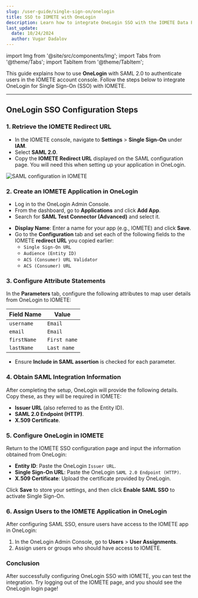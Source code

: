 ```yaml
---
slug: /user-guide/single-sign-on/onelogin
title: SSO to IOMETE with OneLogin
description: Learn how to integrate OneLogin SSO with the IOMETE Data Plane
last_update:
  date: 10/24/2024
  author: Vugar Dadalov
---
```


import Img from '@site/src/components/Img';
import Tabs from '@theme/Tabs';
import TabItem from '@theme/TabItem';

This guide explains how to use **OneLogin** with SAML 2.0 to authenticate users in the IOMETE account console. Follow the steps below to integrate OneLogin for Single Sign-On (SSO) with IOMETE.

---

## OneLogin SSO Configuration Steps

### 1. Retrieve the IOMETE Redirect URL

- In the IOMETE console, navigate to **Settings** > **Single Sign-On** under **IAM**.
- Select **SAML 2.0**.
- Copy the **IOMETE Redirect URL** displayed on the SAML configuration page. You will need this when setting up your application in OneLogin.

<Img src="/img/user-guide/iam/sso/saml.png" alt="SAML configuration in IOMETE" maxWidth="500px" />

### 2. Create an IOMETE Application in OneLogin

- Log in to the OneLogin Admin Console.
- From the dashboard, go to **Applications** and click **Add App**.
- Search for **SAML Test Connector (Advanced)** and select it.

<!-- <Img src="/img/user-guide/iam/sso/onelogin/onelogin-create-app.png" alt="Creating a new SAML app in OneLogin" maxWidth="500px" /> -->

- **Display Name**: Enter a name for your app (e.g., IOMETE) and click **Save**.
- Go to the **Configuration** tab and set each of the following fields to the IOMETE **redirect URL** you copied earlier:
  - `Single Sign-On URL`
  - `Audience (Entity ID)`
  - `ACS (Consumer) URL Validator`
  - `ACS (Consumer) URL`

<!-- <Img src="/img/user-guide/iam/sso/onelogin/onelogin-saml-config.png" alt="SAML configuration in OneLogin" maxWidth="600px" /> -->

### 3. Configure Attribute Statements

In the **Parameters** tab, configure the following attributes to map user details from OneLogin to IOMETE:

| Field Name  | Value        |
| ----------- | ------------ |
| `username`  | `Email`      |
| `email`     | `Email`      |
| `firstName` | `First name` |
| `lastName`  | `Last name`  |

- Ensure **Include in SAML assertion** is checked for each parameter.

<!-- <Img src="/img/user-guide/iam/sso/onelogin/onelogin-saml-attributes.png" alt="Configuring SAML attribute statements in OneLogin" maxWidth="600px" /> -->

### 4. Obtain SAML Integration Information

After completing the setup, OneLogin will provide the following details. Copy these, as they will be required in IOMETE:

- **Issuer URL** (also referred to as the Entity ID).
- **SAML 2.0 Endpoint (HTTP)**.
- **X.509 Certificate**.

<!-- <Img src="/img/user-guide/iam/sso/onelogin/onelogin-saml-props.png" alt="SAML integration details in OneLogin" maxWidth="600px" /> -->

### 5. Configure OneLogin in IOMETE

Return to the IOMETE SSO configuration page and input the information obtained from OneLogin:

- **Entity ID**: Paste the OneLogin `Issuer URL`.
- **Single Sign-On URL**: Paste the OneLogin `SAML 2.0 Endpoint (HTTP)`.
- **X.509 Certificate**: Upload the certificate provided by OneLogin.

Click **Save** to store your settings, and then click **Enable SAML SSO** to activate Single Sign-On.

<!-- <Img src="/img/user-guide/iam/sso/onelogin/onelogin-saml-fill.png" alt="Filling in SAML details in IOMETE" /> -->

### 6. Assign Users to the IOMETE Application in OneLogin

After configuring SAML SSO, ensure users have access to the IOMETE app in OneLogin:

1. In the OneLogin Admin Console, go to **Users** > **User Assignments**.
2. Assign users or groups who should have access to IOMETE.

<!-- <Img src="/img/user-guide/iam/sso/onelogin/onelogin-saml-assign-users.png" alt="Assigning users to the IOMETE app in OneLogin" maxWidth="600px" /> -->

### Conclusion

After successfully configuring OneLogin SSO with IOMETE, you can test the integration. Try logging out of the IOMETE page, and you should see the OneLogin login page!
